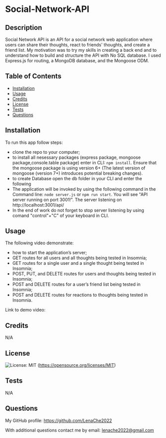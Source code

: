 # Social-Network-API

## Description

Social Network API is an API for a social network web application where users can share their thoughts, react to friends' thoughts, and create a friend list.
My motivation was to try my skills in creating a back end and to understand how to build and structure the API with No SQL database. I used Express.js for routing, a MongoDB database, and the Mongoose ODM.

## Table of Contents

- [Installation](#installation)
- [Usage](#usage)
- [Credits](#credits)
- [License](#license)
- [Tests](#tests)
- [Questions](#questions)

## Installation

To run this app follow steps:
* clone the repo to your computer;
* to install all nesessary packages (express package, mongoose package,console.table package) enter in CLI: `npm install`. Ensure that the mongoose package is using version 6+ (The latest version of mongoose (version 7+) introduces potential breaking changes).
* to create Database open the db folder in your CLI and enter the following 
* The application will be invoked by using the following command in the Command line: `node server.js` or `npm run start`. You will see "API server running on port 3001!". The server listening on http://localhost:3001/api/
* In the end of work do not forget to stop server listening by using comand "control"+"C" of your keyboard in CLI.

## Usage

The following video demonstrate:
* how to start the application’s server; 
* GET routes for all users and all thoughts being tested in Insomnia;
* GET routes for a single user and a single thought being tested in Insomnia;
* POST, PUT, and DELETE routes for users and thoughts being tested in Insomnia;
* POST and DELETE routes for a user’s friend list being tested in Insomnia;
* POST and DELETE routes for reactions to thoughts being tested in Insomnia.

Link to demo video: 


## Credits

N/A


## License
  
  ![License: MIT](https://img.shields.io/badge/License-MIT-yellow.svg)
  (https://opensource.org/licenses/MIT)

## Tests

N/A

## Questions

My GitHub profile: https://github.com/LenaChe2022

With additional questions contact me by email:
lenache2022@gmail.com
